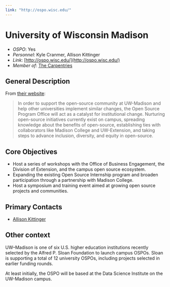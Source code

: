 ```yaml
---
link: "http://ospo.wisc.edu/"
---
```


# University of Wisconsin Madison

- *OSPO*: Yes
- *Personnel*: Kyle Cranmer, Allison Kittinger
- *Link*: [http://ospo.wisc.edu/](http://ospo.wisc.edu/)
- *Member of*: [The Carpentries](https://carpentries.org/members/)

## General Description

From [their website](http://ospo.wisc.edu/):

> In order to support the open-source community at UW-Madison and help other universities implement similar changes, the Open Source Program Office will act as a catalyst for institutional change. Nurturing open-source initiatives currently exist on campus, spreading knowledge about the benefits of open-source, establishing ties with collaborators like Madison College and UW-Extension, and taking steps to advance inclusion, diversity, and equity in open-source.

## Core Objectives

- Host a series of workshops with the Office of Business Engagement, the Division of Extension, and the campus open source ecosystem.
- Expanding the existing Open Source Internship program and broaden participation through a partnership with Madison College.
- Host a symposium and training event aimed at growing open source projects and communities.

## Primary Contacts

- [Allison Kittinger](mailto:allison.kittinger@wisc.edu)

## Other context

UW–Madison is one of six U.S. higher education institutions recently selected by the Alfred P. Sloan Foundation to launch campus OSPOs. Sloan is supporting a total of 12 university OSPOs, including projects selected in earlier funding rounds.

At least initially, the OSPO will be based at the Data Science Institute on the UW-Madison campus. <!-- Dated: This summer, the institute will hire a program manager and other staff, with the goal of launching the OSPO and its first events this fall. -->
